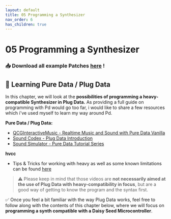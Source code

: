 ```yaml
---
layout: default
title: 05 Programming a Synthesizer
nav_order: 6
has_children: true
---
```


# 05 Programming a Synthesizer

### 📥 Download all example Patches <a href="{{ site.baseurl }}/assets/diy-synth-example-files.zip" download>here</a> !


## 🔑 Learning Pure Data / Plug Data

In this chapter, we will look at the **possibilities of programming a heavy-compatible Synthesizer in Plug Data.** As providing a full guide on programming with Pd would go too far, i would like to share a few resources which i've used myself to learn my way around Pd. 

**Pure Data / Plug Data:**
- [QCGInteractiveMusic - Realtime Music and Sound with Pure Data Vanilla](https://youtu.be/SLx7kjuFheY?si=Al6hmUHhqnK8-pkg)
- [Sound Codex - Plug Data Introduction](https://www.youtube.com/watch?v=EoOEZYn4xdA)
- [Sound Simulator - Pure Data Tutorial Series](https://youtu.be/1o5Wasmd8yU?si=8Cyid-OEyHV6KcKr)

**hvcc**
- Tips & Tricks for working with heavy as well as some known limitations can be found [here](https://github.com/Wasted-Audio/hvcc/blob/develop/docs/02.getting_started.md)

> ⚠️ Please keep in mind that those videos are **not necessarily aimed at the use of Plug Data with heavy-compatibility in focus**, but are a good way of getting to know the program and the syntax first.

✅ Once you feel a bit familiar with the way Plug Data works, feel free to follow along with the contents of this chapter below, where we will focus on **programming a synth compatible with a Daisy Seed Microcontroller**.








